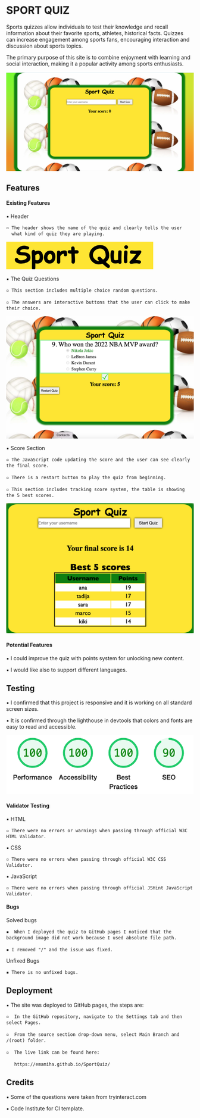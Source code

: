 #                          SPORT QUIZ

Sports quizzes allow individuals to test their knowledge and recall information about their favorite sports, athletes, historical facts. Quizzes can increase engagement among sports fans, encouraging interaction and discussion about sports topics.

The primary purpose of this site is to combine enjoyment with learning and social interaction, making it a popular activity among sports enthusiasts.

![Sport image](assets/img/SportQuiz.png)


## Features

#### Existing Features

  ▪︎ Header
    
    ▫︎ The header shows the name of the quiz and clearly tells the user
      what kind of quiz they are playing.

  ![HeaderQuiz](assets/img/HeaderQuiz.png)  

  ▪︎ The Quiz Questions

    ▫︎ This section includes multiple choice random questions.

    ▫︎ The answers are interactive buttons that the user can click to make their choice.


  ![Questions image](assets/img/QuestionScores.png)

  ▪︎ Score Section

    ▫︎ The JavaScript code updating the score and the user can see clearly the final score.

    ▫︎ There is a restart button to play the quiz from beginning. 

    ▫︎ This section includes tracking score system, the table is showing the 5 best scores.

  ![Table image](assets/img/TableScores.png)


#### Potential Features

  ▪︎ I could improve the quiz with points system for unlocking new content.

  ▪︎ I would like also to support different languages.


  ## Testing

  ▪︎ I confirmed that this project is responsive and it is working on all standard screen sizes.

  ▪︎ It is confirmed through the lighthouse in devtools that colors and fonts are easy to read and accessible.

  ![Lighthouse image](assets/img/LighthouseTestingQuiz.png)


#### Validator Testing

  ▪︎ HTML

    ▫︎ There were no errors or warnings when passing through official W3C HTML Validator.

  ▪︎ CSS 

    ▫︎ There were no errors when passing through official W3C CSS Validator.

  ▪︎ JavaScript

    ▫︎ There were no errors when passing through official JSHint JavaScript Validator. 

#### Bugs

Solved bugs

    ▪︎  When I deployed the quiz to GitHub pages I noticed that the background image did not work because I used absolute file path. 

    ▪︎ I removed "/" and the issue was fixed.

Unfixed Bugs

    ▪︎ There is no unfixed bugs.

## Deployment

  ▪︎ The site was deployed to GitHub pages, the steps are:

    ▫︎  In the GitHub repository, navigate to the Settings tab and then select Pages.

    ▫︎  From the source section drop-down menu, select Main Branch and /(root) folder.

    ▫︎  The live link can be found here: 

       https://emamiha.github.io/SportQuiz/

## Credits


  ▪︎ Some of the questions were taken from tryinteract.com

  ▪︎ Code Institute for CI template.






